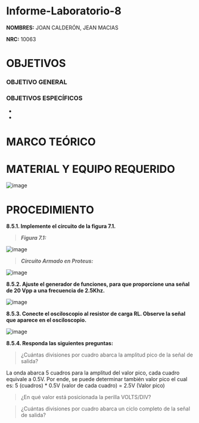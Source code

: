 # Informe-Laboratorio-8

**NOMBRES:** JOAN CALDERÓN, JEAN MACIAS

**NRC:** 10063

# **OBJETIVOS**

### **OBJETIVO GENERAL**



### **OBJETIVOS ESPECÍFICOS**

* 

*

# **MARCO TEÓRICO**

# **MATERIAL Y EQUIPO REQUERIDO**

![image](https://user-images.githubusercontent.com/116774235/219495305-5eb95d96-df85-4e1a-837d-9f8a29687fec.png)

# **PROCEDIMIENTO**

**8.5.1. Implemente el circuito de la figura 7.1.**

> ***Figura 7.1:***

![image](https://user-images.githubusercontent.com/116774235/219495734-ffc53bff-c383-44b3-8dcb-8211147f6303.png)

> ***Circuito Armado en Proteus:***

![image](https://user-images.githubusercontent.com/116774235/219534068-d6e49a0d-994b-4efc-ac8e-636fb318f95c.png)

**8.5.2. Ajuste el generador de funciones, para que proporcione una señal de 20 Vpp a una frecuencia de 2.5Khz.**

![image](https://user-images.githubusercontent.com/116774235/219534268-c7fcfb9c-2625-4611-a0c4-2fff38567a9b.png)

**8.5.3. Conecte el osciloscopio al resistor de carga RL. Observe la señal que aparece en el osciloscopio.**

![image](https://user-images.githubusercontent.com/116774235/219539572-f03eecba-b975-4f47-a4a0-27a2f8b733f9.png)

**8.5.4. Responda las siguientes preguntas:**

> ¿Cuántas divisiones por cuadro abarca la amplitud pico de la señal de salida?

La onda abarca 5 cuadros para la amplitud del valor pico, cada cuadro equivale a 0.5V. Por ende, se puede determinar también valor pico el cual es: 5 (cuadros) * 0.5V (valor de cada cuadro) = 2.5V (Valor pico)


> ¿En qué valor está posicionada la perilla VOLTS/DIV?



> ¿Cuántas divisiones por cuadro abarca un ciclo completo de la señal de salida?


